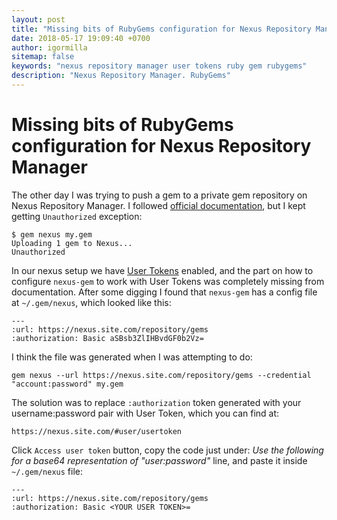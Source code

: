 ```yaml
---
layout: post
title: "Missing bits of RubyGems configuration for Nexus Repository Manager"
date: 2018-05-17 19:09:40 +0700
author: igormilla
sitemap: false
keywords: "nexus repository manager user tokens ruby gem rubygems"
description: "Nexus Repository Manager. RubyGems"
---
```

# Missing bits of RubyGems configuration for Nexus Repository Manager

The other day I was trying to push a gem to a private gem repository
on Nexus Repository Manager. I followed [official documentation][1],
but I kept getting `Unauthorized` exception:

    $ gem nexus my.gem
    Uploading 1 gem to Nexus...
    Unauthorized

In our nexus setup we have [User Tokens][2] enabled, and the part on how
to configure `nexus-gem` to work with User Tokens was completely missing
from documentation. After some digging I found that `nexus-gem` has a config file
at `~/.gem/nexus`, which looked like this:


    ---
    :url: https://nexus.site.com/repository/gems
    :authorization: Basic aSBsb3ZlIHBvdGF0b2Vz=

I think the file was generated when I was attempting to do:

    gem nexus --url https://nexus.site.com/repository/gems --credential "account:password" my.gem

The solution was to replace `:authorization` token generated with your
username:password pair with User Token, which you can find at:

    https://nexus.site.com/#user/usertoken

Click `Access user token` button, copy the code just under:
_Use the following for a base64 representation of "user:password"_ line,
and paste it inside `~/.gem/nexus` file:


    ---
    :url: https://nexus.site.com/repository/gems
    :authorization: Basic <YOUR USER TOKEN>=


[1]: https://help.sonatype.com/repomanager2/ruby%2C-rubygems-and-gem-repositories
[2]: https://help.sonatype.com/repomanager3/security/security-setup-with-user-tokens